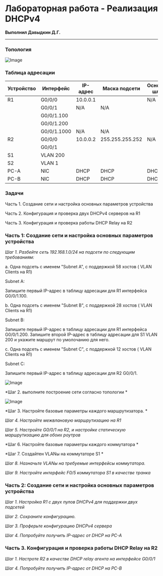 # Лабораторная работа - Реализация DHCPv4

**Выполнил Давыдкин Д.Г.**

------------
### Топология

![Image]()


### Таблица адресации

|Устройство   |Интерфейс   |IP-адрес   |  Маска подсети | Основной шлюз  |
|---|---|---|---|---|
| R1  |G0/0/0   | 10.0.0.1  |   | N/A  |
|   | G0/0/1  | N/A  | N/A  |   |
|   | G0/0/1.100  |   |   |   |
|   | G0/0/1.200 |   |   |   |
|   | G0/0/1.1000  | N/A  | N/A  |   |
|R2   | G0/0/0  | 10.0.0.2  |255.255.255.252   |N/A   |
|   |  G0/0/1 |   |   |   |
|S1   | VLAN 200  |   |   |   |
| S2  |  VLAN 1 |   |   |   |
| PC-A  |  NIC |  DHCP |DHCP   |  DHCP |
| PC-B  | NIC  | DHCP  | DHCP  |  DHCP |


### Задачи
Часть 1. Создание сети и настройка основных параметров устройства

Часть 2. Конфигурация и проверка двух DHCPv4 серверов на R1

Часть 3.  Конфигурация и проверка работы DHCP Relay на R2




### Часть 1:	Создание сети и настройка основных параметров устройства

*Шаг 1. Разбейте сеть 192.168.1.0/24 на подсети по следующим требованиям:*

a. Одна подсеть с именем "Subnet A", с поддержкой 58 хостов ( VLAN Clients на R1)

Subnet A:

Запишите первый IP-адрес в таблицу адресации для R1 интерфейса G0/0/1.100.


b. Одна подсеть с именем "Subnet B", с поддержкой 28 хостов ( VLAN Clients на R1)

Subnet B:

Запишите первый IP-адрес в таблицу адресации для R1 интерфейса G0/0/1.200. Запишите второй IP-адрес в таблицу адресации для S1 VLAN 200 и укажите маршрут по умолочанию для него.

c. Одна подсеть с именем "Subnet C", с поддержкой 12 хостов ( VLAN Clients на R1)

Subnet С:

Запишите первый IP-адрес в таблицу адресации для R2 G0/0/1.



![Image]()

*Шаг 2.	выполните построение сети согласно топологии *

![Image]()

*Шаг 3.	Настройте базовые параметры каждого маршрутизатора. *

*Шаг 4.	Настройте межвлановую маршрутизацию на R1*


*Шаг 5.	Настройте G0/0/1 на R2, и настройке статическую маршрутизацию для обоих роутров*

*Шаг 6.	Настройте базовые параметры каждого коммутатора *

*Шаг 7.	Создайтен VLANы на коммутаторе S1 *

*Шаг 8. Назначьте VLANы на требуемые интерфейсы коммутатора.*

*Шаг 9. Настройте интерфейс F0/5 коммутатора S1 в качестве транка*

### Часть 2:	Создание сети и настройка основных параметров устройства

*Шаг 1. Настройка R1 с двух пулов DHCPv4 для поддержки двух подсетей*

*Шаг 2. Сохраните конфигурацию.*

*Шаг 3. Проферьте конфигурацию DHCPv4 сервера*

*Шаг 4. Попробуйте получить IP-адрес от DHCP на PC-A*

### Часть 3.  Конфигурация и проверка работы DHCP Relay на R2

*Шаг 1. Настроте R2 в качестве DHCP relay aгента на интерфейсе G0/0/1*

*Шаг 4. Попробуйте получить IP-адрес от DHCP на PC-B*
